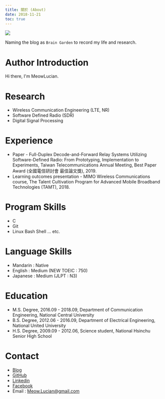 ```yaml
---
title: 關於 (About)
date: 2018-11-21
toc: true
---
```


![](/img/logo.png)

Naming the blog as `Brain Garden` to record my life and research.

# Author Introduction
Hi there, I'm MeowLucian.

# Research
* Wireless Communication Engineering (LTE, NR)
* Software Defined Radio (SDR)
* Digital Signal Processing

# Experience
* Paper - Full-Duplex Decode-and-Forward Relay Systems Utilizing Software-Defined Radio: From Prototyping, Implementation to Experiments, Taiwan Telecommunications Annual Meeting, Best Paper Award (全國電信研討會 最佳論文獎), 2019.
* Learning outcomes presentation - MIMO Wireless Communications course, The Talent Cultivation Program for Advanced Mobile Broadband Technologies (TAMT), 2018.

# Program Skills
* C
* Git
* Linux Bash Shell
... etc.

# Language Skills
* Mandarin : Native
* English : Medium (NEW TOEIC : 750)
* Japanese : Medium (JLPT : N3)

# Education
* M.S. Degree, 2016.09 - 2018.09, Department of Communication Engineering, National Central University
* B.S. Degree, 2012.06 - 2016.09, Department of Electrical Engineering, National United University
* H.S. Degree, 2009.09 - 2012.06, Science student, National Hsinchu Senior High School

# Contact
* [Blog](https://meowlucian.github.io/)
* [GitHub](https://github.com/MeowLucian)
* [Linkedin](https://www.linkedin.com/in/lucian-lo-505a02132/)
* [Facebook](https://facebook.com/people/羅仕安/100002550282519)
* Email : Meow.Lucian@gmail.com
